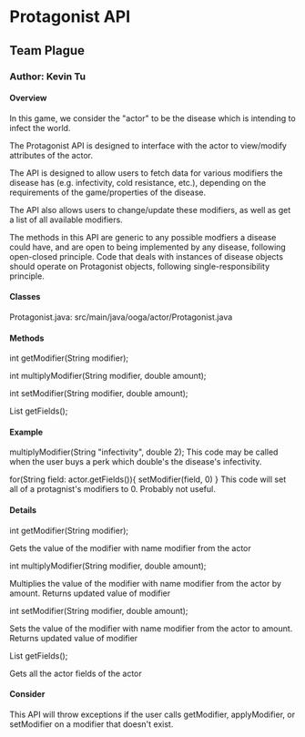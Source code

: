 # Protagonist API
## Team Plague
### Author: Kevin Tu


#### Overview

In this game, we consider the "actor" to be the disease which is intending to infect the world.

The Protagonist API is designed to interface with the actor to view/modify attributes of the actor.

The API is designed to allow users to fetch data for various modifiers the disease has (e.g. infectivity, cold resistance, etc.), depending on the requirements of the game/properties of the disease.

The API also allows users to change/update these modifiers, as well as get a list of all available modifiers.

The methods in this API are generic to any possible modfiers a disease could have, and are open to being implemented by any disease, following open-closed principle. Code that deals with instances of disease objects should operate on Protagonist objects, following single-responsibility principle.

#### Classes
Protagonist.java: src/main/java/ooga/actor/Protagonist.java


#### Methods
int getModifier(String modifier);


int multiplyModifier(String modifier, double amount);

int setModifier(String modifier, double amount);

List<String> getFields();

#### Example

multiplyModifier(String "infectivity", double 2);
This code may be called when the user buys a perk which double's the disease's infectivity.

for(String field: actor.getFields()){
    setModifier(field, 0)
}
This code will set all of a protagnist's modifiers to 0. Probably not useful.


#### Details

int getModifier(String modifier);

Gets the value of the modifier with name modifier from the actor

int multiplyModifier(String modifier, double amount);

Multiplies the value of the modifier with name modifier from the actor by amount. Returns updated value of modifier

int setModifier(String modifier, double amount);

Sets the value of the modifier with name modifier from the actor to amount. Returns updated value of modifier

List<String> getFields();

Gets all the actor fields of the actor



#### Consider

This API will throw exceptions if the user calls getModifier, applyModifier, or setModifier on a modifier that doesn't exist.

